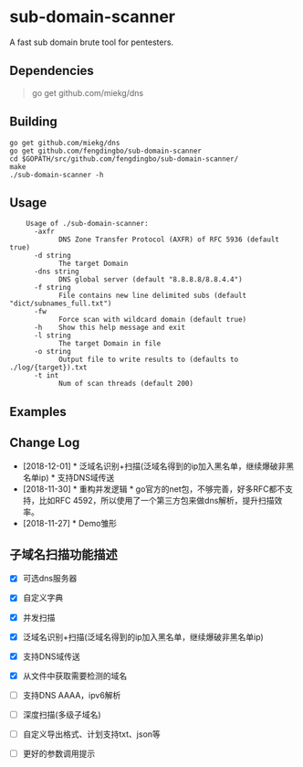sub-domain-scanner
======
A fast sub domain brute tool for pentesters.


## Dependencies ##
>go get github.com/miekg/dns


## Building ##
    go get github.com/miekg/dns
    go get github.com/fengdingbo/sub-domain-scanner
    cd $GOPATH/src/github.com/fengdingbo/sub-domain-scanner/
    make
    ./sub-domain-scanner -h

## Usage ##
        Usage of ./sub-domain-scanner:
          -axfr
            	DNS Zone Transfer Protocol (AXFR) of RFC 5936 (default true)
          -d string
            	The target Domain
          -dns string
            	DNS global server (default "8.8.8.8/8.8.4.4")
          -f string
            	File contains new line delimited subs (default "dict/subnames_full.txt")
          -fw
            	Force scan with wildcard domain (default true)
          -h	Show this help message and exit
          -l string
            	The target Domain in file
          -o string
            	Output file to write results to (defaults to ./log/{target}).txt
          -t int
            	Num of scan threads (default 200)

## Examples ##
        

## Change Log
* [2018-12-01] 
        * 泛域名识别+扫描(泛域名得到的ip加入黑名单，继续爆破非黑名单ip)
        * 支持DNS域传送
* [2018-11-30]
        * 重构并发逻辑
        * go官方的net包，不够完善，好多RFC都不支持，比如RFC 4592，所以使用了一个第三方包来做dns解析，提升扫描效率。
* [2018-11-27]
        * Demo雏形

## 子域名扫描功能描述 ##
  - [x] 可选dns服务器
  - [x] 自定义字典
  - [x] 并发扫描
  - [x] 泛域名识别+扫描(泛域名得到的ip加入黑名单，继续爆破非黑名单ip)
  - [x] 支持DNS域传送
  - [x] 从文件中获取需要检测的域名
  - [ ] 支持DNS AAAA，ipv6解析
  - [ ] 深度扫描(多级子域名)
  - [ ] 自定义导出格式、计划支持txt、json等
  - [ ] 更好的参数调用提示
  